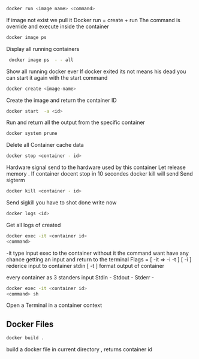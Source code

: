 ```sh
docker run <image name> <command>
```
If image not exist we pull it 
Docker run  = create + run 
The command is override and execute inside the container

```sh
docker image ps 
```

Display all running containers 

```sh
 docker image ps  - - all
```
Show all running docker ever 
If docker exited its not means his dead you can start it again with the start command

```sh
docker create <image-name> 
```
Create the image and return the container ID 

```sh
docker start  -a <id>
```
Run and return all the output from the specific container 

```sh
docker system prune 
```
Delete all Container cache data 

```sh
docker stop <container - id>
```
Hardware signal send to the hardware used by this container
Let release memory .
If container docent stop in 10 secondes docker kill will send 
Send sigterm

```sh
docker kill <container - id>
```
Send sigkill you have to shot done write now

```sh
docker logs <id>
```
Get all logs of created <container id>

```sh
docker exec -it <container id> 
<command>
```
-it type input exec to the container without it the command want have any chance getting an input and return to the terminal
Flags = [ -it => -i -t ] 
[ -i ] rederice input to container stdin 
[ -t ] format output of container

every container as 3 standers input
Stdin - 
Stdout - 
Stderr -

```sh
docker exec -it <container id> 
<command> sh
```
Open a Terminal in a container context 


## Docker Files

```sh
docker build .
```
build a docker file in current directory  , returns container id 

